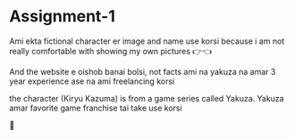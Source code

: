 # Assignment-1
Ami ekta fictional character er image and name use korsi because i am not really comfortable with showing my own pictures 👉👈

And the website e oishob banai bolsi, not facts ami na yakuza na amar 3 year experience ase na ami freelancing korsi

the character (Kiryu Kazuma) is from a game series called Yakuza. Yakuza amar favorite game franchise tai take use korsi 

🙂